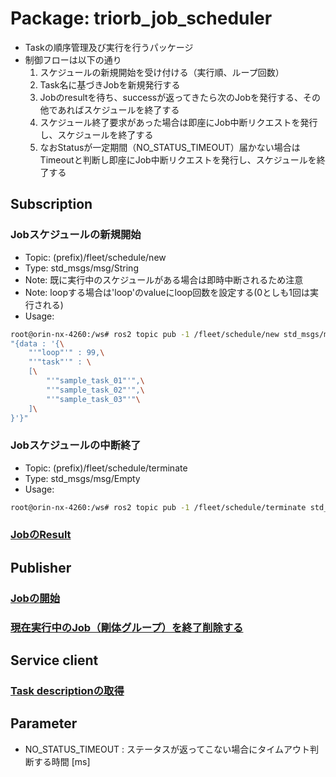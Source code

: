 # Package: triorb_job_scheduler
- Taskの順序管理及び実行を行うパッケージ
- 制御フローは以下の通り
    1. スケジュールの新規開始を受け付ける（実行順、ループ回数）
    2. Task名に基づきJobを新規発行する
    3. Jobのresultを待ち、successが返ってきたら次のJobを発行する、その他であればスケジュールを終了する
    4. スケジュール終了要求があった場合は即座にJob中断リクエストを発行し、スケジュールを終了する
    5. なおStatusが一定期間（NO_STATUS_TIMEOUT）届かない場合はTimeoutと判断し即座にJob中断リクエストを発行し、スケジュールを終了する

## Subscription
### Jobスケジュールの新規開始
- Topic: (prefix)/fleet/schedule/new
- Type: std_msgs/msg/String
- Note: 既に実行中のスケジュールがある場合は即時中断されるため注意
- Note: loopする場合は'loop'のvalueにloop回数を設定する(0としも1回は実行される)
- Usage: 
```bash
root@orin-nx-4260:/ws# ros2 topic pub -1 /fleet/schedule/new std_msgs/msg/String \
"{data : '{\
    "'"loop"'" : 99,\
    "'"task"'" : \
    [\
        "'"sample_task_01"'",\
        "'"sample_task_02"'",\
        "'"sample_task_03"'"\
    ]\
}'}"
```

### Jobスケジュールの中断終了
- Topic: (prefix)/fleet/schedule/terminate
- Type: std_msgs/msg/Empty
- Usage: 
```bash
root@orin-nx-4260:/ws# ros2 topic pub -1 /fleet/schedule/terminate std_msgs/msg/Empty
```

### [JobのResult](../../triorb_collaboration/triorb_job_state_manager/README.md#剛体グループjobのresult)

## Publisher
### [Jobの開始](../../triorb_collaboration/triorb_collab_find_workers/README.md#jobの開始要求)

### [現在実行中のJob（剛体グループ）を終了削除する](../../triorb_collaboration/triorb_job_state_manager/README.md#剛体グループjobを終了削除する)

## Service client
### [Task descriptionの取得](../triorb_task_library/README.md#task-descriptionの要求)

## Parameter
- NO_STATUS_TIMEOUT : ステータスが返ってこない場合にタイムアウト判断する時間 [ms]